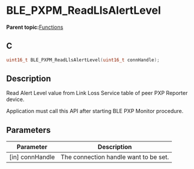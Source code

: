 # BLE\_PXPM\_ReadLlsAlertLevel

**Parent topic:**[Functions](GUID-B1B3B94F-2A47-4042-83D2-C565B5E5F44B.md)

## C

```c
uint16_t BLE_PXPM_ReadLlsAlertLevel(uint16_t connHandle);
```

## Description

Read Alert Level value from Link Loss Service table of peer PXP Reporter device.

Application must call this API after starting BLE PXP Monitor procedure.

## Parameters

|Parameter|Description|
|---------|-----------|
|\[in\] connHandle|The connection handle want to be set.|

